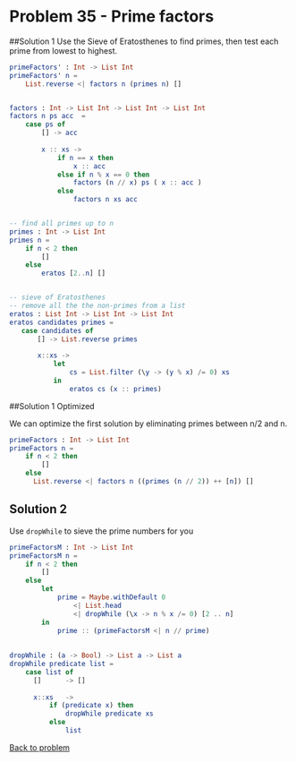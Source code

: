 # Problem 35 - Prime factors
##Solution 1
Use the Sieve of Eratosthenes to find primes, then test each prime from lowest to highest. 
```elm
primeFactors' : Int -> List Int
primeFactors' n =
    List.reverse <| factors n (primes n) []


factors : Int -> List Int -> List Int -> List Int
factors n ps acc  =
    case ps of
        [] -> acc
        
        x :: xs ->
            if n == x then
                x :: acc
            else if n % x == 0 then
                factors (n // x) ps ( x :: acc )
            else
                factors n xs acc


-- find all primes up to n
primes : Int -> List Int
primes n = 
    if n < 2 then
        []
    else
        eratos [2..n] []


-- sieve of Eratosthenes
-- remove all the the non-primes from a list
eratos : List Int -> List Int -> List Int
eratos candidates primes =  
   case candidates of
       [] -> List.reverse primes
       
       x::xs ->
           let 
               cs = List.filter (\y -> (y % x) /= 0) xs
           in
               eratos cs (x :: primes)
 ```          
##Solution 1 Optimized

We can optimize the first solution by eliminating primes between n/2 and n. 
```elm
primeFactors : Int -> List Int
primeFactors n =
    if n < 2 then
        []
    else 
      List.reverse <| factors n ((primes (n // 2)) ++ [n]) []
```

## Solution 2
Use ```dropWhile``` to sieve the prime numbers for you  
```elm
primeFactorsM : Int -> List Int
primeFactorsM n =
    if n < 2 then
        []
    else
        let
            prime = Maybe.withDefault 0 
                <| List.head 
                <| dropWhile (\x -> n % x /= 0) [2 .. n]
        in
            prime :: (primeFactorsM <| n // prime)
                
           
dropWhile : (a -> Bool) -> List a -> List a
dropWhile predicate list =
    case list of
      []      -> []
      
      x::xs   -> 
          if (predicate x) then 
              dropWhile predicate xs
          else 
              list
```
[Back to problem](../p/p35.md)      